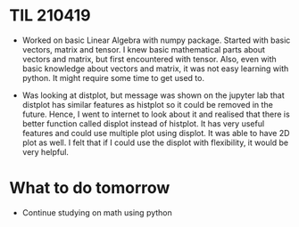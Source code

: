 # TIL 210419
- Worked on basic Linear Algebra with numpy package. Started with basic vectors, matrix and tensor. I knew basic mathematical parts about vectors and matrix, but first
encountered with tensor. Also, even with basic knowledge about vectors and matrix, it was not easy learning with python. It might require some time to get used to.

- Was looking at distplot, but message was shown on the jupyter lab that distplot has similar features as histplot so it could be removed in the future. 
Hence, I went to internet to look about it and realised that there is better function called displot instead of histplot. It has very useful features and could use
multiple plot using displot. It was able to have 2D plot as well. I felt that if I could use the displot with flexibility, it would be very helpful.

# What to do tomorrow
- Continue studying on math using python
